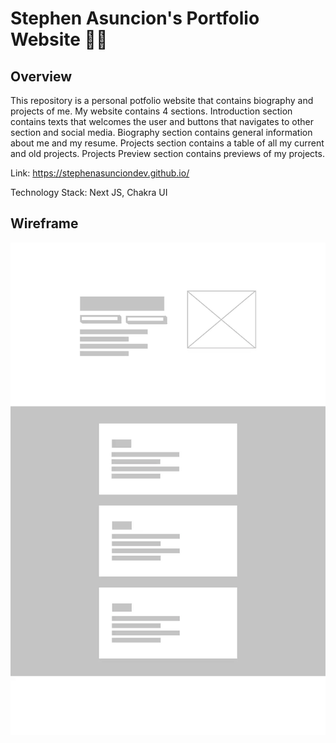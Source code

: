# Stephen Asuncion's Portfolio Website 👨‍🚀

## Overview

This repository is a personal potfolio website that contains biography and projects of me. My website contains 4 sections. Introduction section contains texts that welcomes the user and buttons that navigates to other section and social media. Biography section contains general information about me and my resume. Projects section contains a table of all my current and old projects. Projects Preview section contains previews of my projects.

Link: https://stephenasunciondev.github.io/

Technology Stack: Next JS, Chakra UI

## Wireframe

![Stephen Asuncion Portfolio Website Wireframe](public/wireframe.webp)
